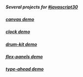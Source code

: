 ##### Several projects for [#javascript30](https://javascript30.com/)

##### [canvas demo](http://htmlpreview.github.io/?https://github.com/moT01/javascript30/blob/master/canvas/index.html)
##### [clock demo](http://htmlpreview.github.io/?https://github.com/moT01/javascript30/blob/master/clock/index.html)
##### [drum-kit demo](http://htmlpreview.github.io/?https://github.com/moT01/javascript30/blob/master/drumkit/index.html)
##### [flex-panels demo](http://htmlpreview.github.io/?https://github.com/moT01/javascript30/blob/master/flexPanels/index.html)
##### [type-ahead demo](https://github.com/moT01/javascript30/tree/master/typeAhead)
